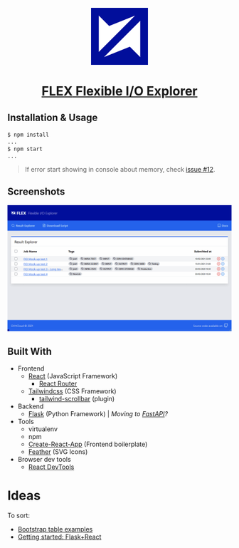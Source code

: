 <!-- Logo -->
<p align="center">
  <a href="https://github.com/IMT-Atlantique-FIP2021/fiowebviewer-frontend/">
    <img width="128" src="./public/favicon.min.svg">
  </a>
</p>

<!-- Name -->
<h1 align="center">
  <a href="https://github.com/IMT-Atlantique-FIP2021/fiowebviewer-frontend/"><b>FLEX</b> Flexible I/O Explorer</a>
</h1>

## Installation & Usage

```shell
$ npm install
...
$ npm start
...
```

> If error start showing in console about memory, check [issue #12](https://github.com/IMT-Atlantique-FIP2021/fiowebviewer-frontend/issues/12).

<!-- See the [**Documentation**][ProjectDoc] for an introduction, usage information, and examples. -->

## Screenshots

<!-- ![FLEX Dashboard](docs/doc-files/FLEX_Dashboard.png) -->
![FLEX Dashboard](docs/doc-files/FLEX_Dashboard.gif)

## Built With

- Frontend
  - [React][ReactDoc] (JavaScript Framework)
    - [React Router][ReactP_Router]
  - [Tailwindcss][TailwindDoc] (CSS Framework)
    - [tailwind-scrollbar][TWP_scroll] (plugin)
- Backend
  - [Flask][FlaskDoc] (Python Framework) | _Moving to [FastAPI][FastAPIDoc]?_
- Tools
  - virtualenv
  - npm
  - [Create-React-App][CRADoc] (Frontend boilerplate)
  - [Feather][FeatherIcons] (SVG Icons)
- Browser dev tools
  - [React DevTools][ReactDevTool]

# Ideas

To sort:

- [Bootstrap table examples](https://examples.bootstrap-table.com/)
- [Getting started: Flask+React](https://blog.learningdollars.com/2019/11/29/how-to-serve-a-reactapp-with-a-flask-server/)

<!-- URL Index -->

[ProjectDoc]: ./docs/project_setup.md
[ReactDoc]: https://reactjs.org/docs/getting-started.html
[TailwindDoc]: https://tailwindcss.com/docs
[FlaskDoc]: https://flask.palletsprojects.com/en/1.1.x/
[FastAPIDoc]: https://fastapi.tiangolo.com/
[CRADoc]: https://github.com/vitejs/vite
[FeatherIcons]: https://feathericons.com/
[ReactDevTool]: https://addons.mozilla.org/en-US/firefox/addon/react-devtools/
[TWP_scroll]: https://github.com/adoxography/tailwind-scrollbar
[ReactP_Router]: https://reactrouter.com/web/example/basic